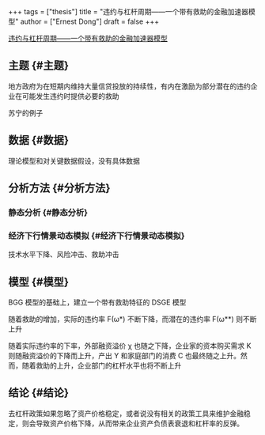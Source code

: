 +++
tags = ["thesis"]
title = "违约与杠杆周期——一个带有救助的金融加速器模型"
author = ["Ernest Dong"]
draft = false
+++

[违约与杠杆周期——一个带有救助的金融加速器模型](/ox-hugo/违约与杠杆周期——一个带有救助的金融加速器模型_陆磊.pdf)


## 主题 {#主题}

地方政府为在短期内维持大量信贷投放的持续性，有内在激励为部分潜在的违约企业在可能发生违约时提供必要的救助

苏宁的例子


## 数据 {#数据}

理论模型和对关键数据假设，没有具体数据


## 分析方法 {#分析方法}


### 静态分析 {#静态分析}


### 经济下行情景动态模拟 {#经济下行情景动态模拟}

技术水平下降、风险冲击、救助冲击


## 模型 {#模型}

BGG 模型的基础上，建立一个带有救助特征的 DSGE 模型

随着救助的增加，实际的违约率 F(ω\*) 不断下降，而潜在的违约率 F(ω\*\*) 则不断上升

随着实际违约率的下率，外部融资溢价 χ 也随之下降，企业家的资本购买需求 K 则随融资溢价的下降而上升，产出 Y 和家庭部门的消费 C 也最终随之上升。然而，随着救助的上升，企业部门的杠杆水平也将不断上升


## 结论 {#结论}

去杠杆政策如果忽略了资产价格稳定，或者说没有相关的政策工具来维护金融稳定，则会导致资产价格下降，从而带来企业资产负债表衰退和杠杆率的反弹。
